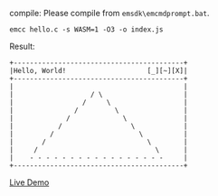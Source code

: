 compile:
Please compile from `emsdk\emcmdprompt.bat`.
```
emcc hello.c -s WASM=1 -O3 -o index.js

```
Result:
```
+------------------------------------------+
|Hello, World!                    [_][~][X]|
+------------------------------------------+
|                                          |
|                   / \                    |
|                 /     \                  |
|               /         \                |
|             /             \              |
|           /                 \            |
|         /                     \          |
|       /                         \        |
|     /                             \      |
|    - - - - - - - - - - - - - - - - -     |
+------------------------------------------+
```
[Live Demo](https://cx20.github.io/hello/wasm_c/webgl2/triangle/)
